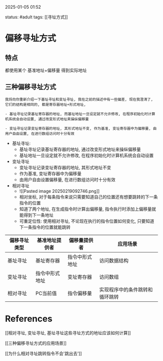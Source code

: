 2025-01-05    01:52

status: #adult 
tags: [[寻址方式]]


# 偏移寻址方式

## 特点

都使用某个 基准地址+偏移量 得到实际地址

## 三种偏移寻址方式

```
我将向你重新介绍一下基址寻址和变址寻址, 我在之前的描述中有一些偏差, 现在我澄清了, 它们的结构是相同的, 都是寄存器地址+形式地址,

- 基址寻址记录基址寄存器的地址, 而基址地址一旦设定就不允许修改, 在程序初始化时计算机系统会自动设置, 通过改变形式地址来操纵偏移量

- 变址寻址记录变址寄存器的地址, 其形式地址不变, 作为基准, 变址寄存器中为偏移量, 由用户自由设置, 在进行数组访问时十分有效
```

- 基址寻址: 
	- 基址寻址记录基址寄存器的地址, 通过改变形式地址来操纵偏移量
	- 基址地址一旦设定就不允许修改, 在程序初始化时计算机系统会自动设置
- 变址寻址
	- 变址寻址记录变址寄存器的地址, 其形式地址不变
	- 作为基准, 变址寄存器中为偏移量
	- 由用户自由设置偏移量, 在进行数组访问时十分有效
- 相对寻址
	- ![[Pasted image 20250219092746.png]]
	- 相对坐标, 对于每条指令来说只需要知道自己的位置还有想要跳转的下一条指令的位置
	- 知道了两个地址, 在生成指令时计算出偏移量, 指令执行时添加上偏移量就能得到下一条地址
	- 可重定位性: 使用相对寻址, 不论现在执行的指令位置如何变化, 只要知道下一条指令的位置就能跳转

| 偏移寻址类型 | 基准地址提供者 | 偏移量提供者  | 应用场景            |
| ------ | ------- | ------- | --------------- |
| 基址寻址   | 基址寄存器   | 指令中形式地址 | 访问数据结构          |
| 变址寻址   | 指令中形式地址 | 变址寄存器   | 访问数组            |
| 相对寻址   | PC当前值   | 指令偏移量   | 实现程序中的条件跳转和循环跳转 |





# References

[[相对寻址, 变址寻址, 基址寻址这些寻址方式的地址应该如何计算]]

[[三种偏移寻址方式的应用场景]]

[[为什么相对寻址跳转指令不会'跳出去']]
